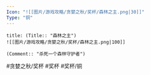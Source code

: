 ```yaml
---
Icon: "![[图片/游戏攻略/贪婪之秋/奖杯/森林之主.png|30]]"
Type: "铜"
---
```

```ad-common-bronze-trophy
title: (Title:: "森林之主")
![[图片/游戏攻略/贪婪之秋/奖杯/森林之主.png|100]]

(Comment:: "杀死一个森林守护者")
```

#贪婪之秋/奖杯 #奖杯 #奖杯/铜
